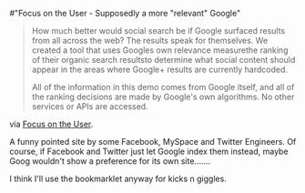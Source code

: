 #"Focus on the User - Supposedly a more \"relevant\" Google"

<blockquote>How much better would social search be if Google surfaced results from all across the web? The results speak for themselves. We created a tool that uses Googles own relevance measurethe ranking of their organic search resultsto determine what social content should appear in the areas where Google+ results are currently hardcoded.

All of the information in this demo comes from Google itself, and all of the ranking decisions are made by Google's own algorithms. No other services or APIs are accessed.</blockquote>
via <a href="https://www.focusontheuser.org/">Focus on the User</a>.

A funny pointed site by some Facebook, MySpace and Twitter Engineers. Of course, if Facebook and Twitter just let Google index them instead, maybe Goog wouldn't show a preference for its own site.......

I think I'll use the bookmarklet anyway for kicks n giggles.